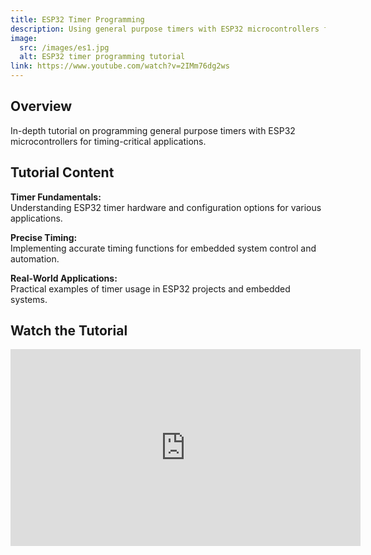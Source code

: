 ```yaml
---
title: ESP32 Timer Programming
description: Using general purpose timers with ESP32 microcontrollers for precise timing and control applications.
image:
  src: /images/es1.jpg
  alt: ESP32 timer programming tutorial
link: https://www.youtube.com/watch?v=2IMm76dg2ws
---
```


## Overview

In-depth tutorial on programming general purpose timers with ESP32 microcontrollers for timing-critical applications.

## Tutorial Content

**Timer Fundamentals:**  
Understanding ESP32 timer hardware and configuration options for various applications.

**Precise Timing:**  
Implementing accurate timing functions for embedded system control and automation.

**Real-World Applications:**  
Practical examples of timer usage in ESP32 projects and embedded systems.

## Watch the Tutorial

<iframe width="560" height="315" src="https://www.youtube.com/embed/2IMm76dg2ws" title="YouTube video player" frameborder="0" allow="accelerometer; autoplay; clipboard-write; encrypted-media; gyroscope; picture-in-picture; web-share" allowfullscreen></iframe>